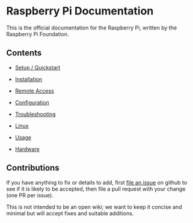 # Raspberry Pi Documentation

This is the official documentation for the Raspberry Pi, written by the Raspberry Pi Foundation.

## Contents

- [Setup / Quickstart](setup)

- [Installation](installation)

- [Remote Access](remote-access)

- [Configuration](configuration)

- [Troubleshooting](troubleshooting)

- [Linux](linux)

- [Usage](usage)

- [Hardware](hardware)

## Contributions

If you have anything to fix or details to add, first [file an issue](http://github.com/raspberrypi/documentation/issues) on github to see if it is likely to be accepted, then file a pull request with your change (one PR per issue).

This is not intended to be an open wiki; we want to keep it concise and minimal but will accept fixes and suitable additions.